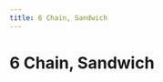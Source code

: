 ```yaml
---
title: 6 Chain, Sandwich
---
```

# 6 Chain, Sandwich
<ClientOnly>
<AssetLoader :reloadOnce="true" />
<GameSlides :jsonFileToLoad="'sandwich/6chain_a.json'" :useRandomSeed="false" :useManualData="false" :replay="true"></GameSlides>

</ClientOnly>